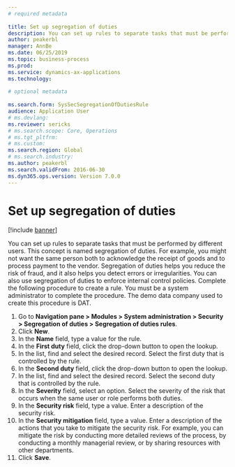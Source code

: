 ```yaml
--- 
# required metadata 
 
title: Set up segregation of duties
description: You can set up rules to separate tasks that must be performed by different users. 
author: peakerbl
manager: AnnBe 
ms.date: 06/25/2019
ms.topic: business-process 
ms.prod:  
ms.service: dynamics-ax-applications 
ms.technology:  
 
# optional metadata 
 
ms.search.form: SysSecSegregationOfDutiesRule   
audience: Application User 
# ms.devlang:  
ms.reviewer: sericks
# ms.search.scope: Core, Operations 
# ms.tgt_pltfrm:  
# ms.custom:  
ms.search.region: Global
# ms.search.industry: 
ms.author: peakerbl
ms.search.validFrom: 2016-06-30 
ms.dyn365.ops.version: Version 7.0.0 
---
```

# Set up segregation of duties

[!include [banner](../../includes/banner.md)]

You can set up rules to separate tasks that must be performed by different users. This concept is named segregation of duties. For example, you might not want the same person both to acknowledge the receipt of goods and to process payment to the vendor. Segregation of duties helps you reduce the risk of fraud, and it also helps you detect errors or irregularities. You can also use segregation of duties to enforce internal control policies. Complete the following procedure to create a rule. You must be a system administrator to complete the procedure. The demo data company used to create this procedure is DAT. 

1. Go to **Navigation pane > Modules > System administration > Security > Segregation of duties > Segregation of duties rules**.
2. Click **New**.
3. In the **Name** field, type a value for the rule.
4. In the **First duty** field, click the drop-down button to open the lookup.
5. In the list, find and select the desired record. Select the first duty that is controlled by the rule.
6. In the **Second duty** field, click the drop-down button to open the lookup. 
7. In the list, find and select the desired record. Select the second duty that is controlled by the rule.
10. In the **Severity** field, select an option. Select the severity of the risk that occurs when the same user or role performs both duties.  
11. In the **Security risk** field, type a value. Enter a description of the security risk.  
12. In the **Security mitigation** field, type a value. Enter a description of the actions that you take to mitigate the security risk. For example, you can mitigate the risk by conducting more detailed reviews of the process, by conducting a monthly managerial review, or by sharing resources with other departments.     
13. Click **Save**.


